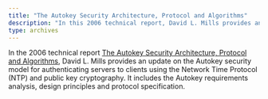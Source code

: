 ```yaml
---
title: "The Autokey Security Architecture, Protocol and Algorithms"
description: "In this 2006 technical report, David L. Mills provides an update on the Autokey security model for authenticating servers to clients using the Network Time Protocol (NTP) and public key cryptography."
type: archives
---
```


In the 2006 technical report [The Autokey Security Architecture, Protocol and Algorithms](/reflib/reports/stime1/stime.pdf), David L. Mills provides an update on the Autokey security model for authenticating servers to clients using the Network Time Protocol (NTP) and public key cryptography. It includes the Autokey requirements analysis, design principles and protocol specification.

<br>